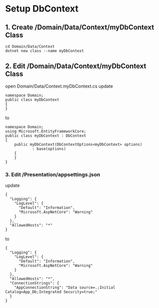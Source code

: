 # Setup DbContext
## 1. Create /Domain/Data/Context/myDbContext Class
```
cd Domain/Data/Context
dotnet new class --name myDbContext
```
## 2. Edit /Domain/Data/Context/myDbContext Class
open Domain/Data/Context.myDbContext.cs
update
```
namespace Domain;
public class myDbContext
{
}
```
to
```
namespace Domain;
using Microsoft.EntityFrameworkCore;
public class myDbContext : DbContext
{
    public myDbContext(DbContextOptions<myDbContext> options)
            : base(options)
    {
    }
}
```
### 3. Edit /Presentation/appsettings.json
update
```
{
  "Logging": {
    "LogLevel": {
      "Default": "Information",
      "Microsoft.AspNetCore": "Warning"
    }
  },
  "AllowedHosts": "*"
}
```
to
```
{
  "Logging": {
    "LogLevel": {
      "Default": "Information",
      "Microsoft.AspNetCore": "Warning"
    }
  },
  "AllowedHosts": "*",
  "ConnectionStrings": {
    "AppConnectionString": "Data source=.;Initial Catalog=App_Db;Integrated Security=true;"
  }
}
```
